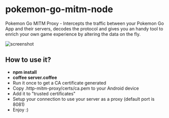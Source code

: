 # pokemon-go-mitm-node
Pokemon Go MITM Proxy - Intercepts the traffic between your Pokemon Go App and their servers, decodes the protocol and gives you an handy tool to enrich your own game experience by altering the data on the fly.


![screenshot](https://files.slack.com/files-pri/T1R4G4SH1-F1SHL752S/bildschirmfoto_2016-07-18_um_09.35.29.png?pub_secret=04cbc25c54)

## How to use it?
* **npm install**
* **coffee server.coffee**
* Run it once to get a CA certificate generated
* Copy .http-mitm-proxy/certs/ca.pem to your Android device
* Add it to "trusted certificates"
* Setup your connection to use your server as a proxy (default port is 8081)
* Enjoy :)
